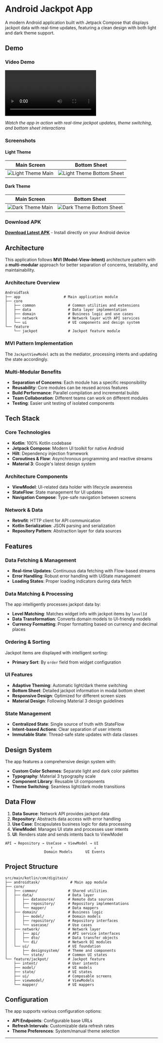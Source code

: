 # Android Jackpot App

A modern Android application built with Jetpack Compose that displays jackpot data with real-time updates, featuring a clean design with both light and dark theme support.

## Demo

### Video Demo

![App Demo](assets/screen.webm)

*Watch the app in action with real-time jackpot updates, theme switching, and bottom sheet interactions*

### Screenshots

#### Light Theme
| Main Screen | Bottom Sheet |
|-------------|--------------|
| ![Light Theme Main](assets/light_main.png) | ![Light Theme Bottom Sheet](assets/light_bottom_sheet.png) |

#### Dark Theme
| Main Screen | Bottom Sheet |
|-------------|--------------|
| ![Dark Theme Main](assets/dark_main.png) | ![Dark Theme Bottom Sheet](assets/dark_bottom_sheet.png) |

### Download APK

**[Download Latest APK](assets/app-debug.apk)** - Install directly on your Android device

## Architecture

This application follows **MVI (Model-View-Intent)** architecture pattern with a **multi-modular** approach for better separation of concerns, testability, and maintainability.

### Architecture Overview

```
AndroidTask
├── app                    # Main application module
├── core
│   ├── common               # Common utilities and extensions
│   ├── data                 # Data layer implementation
│   ├── domain               # Business logic and use cases
│   ├── network              # Network layer with API services
│   └── ui                   # UI components and design system
└── feature
    └── jackpot              # Jackpot feature module
```

### MVI Pattern Implementation

The `JackpotViewModel` acts as the mediator, processing intents and updating the state accordingly.

### Multi-Modular Benefits

- **Separation of Concerns**: Each module has a specific responsibility
- **Reusability**: Core modules can be reused across features
- **Build Performance**: Parallel compilation and incremental builds
- **Team Collaboration**: Different teams can work on different modules
- **Testing**: Easier unit testing of isolated components

## Tech Stack

### Core Technologies
- **Kotlin**: 100% Kotlin codebase
- **Jetpack Compose**: Modern UI toolkit for native Android
- **Hilt**: Dependency injection framework
- **Coroutines & Flow**: Asynchronous programming and reactive streams
- **Material 3**: Google's latest design system

### Architecture Components
- **ViewModel**: UI-related data holder with lifecycle awareness
- **StateFlow**: State management for UI updates
- **Navigation Compose**: Type-safe navigation between screens

### Network & Data
- **Retrofit**: HTTP client for API communication
- **Kotlin Serialization**: JSON parsing and serialization
- **Repository Pattern**: Abstraction layer for data sources

## Features

### Data Fetching & Management
- **Real-time Updates**: Continuous data fetching with Flow-based streams
- **Error Handling**: Robust error handling with UiState management
- **Loading States**: Proper loading indicators during data fetch

### Data Matching & Processing
The app intelligently processes jackpot data by:
- **Level Matching**: Matches widget info with jackpot items by `levelId`
- **Data Transformation**: Converts domain models to UI-friendly models
- **Currency Formatting**: Proper formatting based on currency and decimal places

### Ordering & Sorting
Jackpot items are displayed with intelligent sorting:
- **Primary Sort**: By `order` field from widget configuration

### UI Features
- **Adaptive Theming**: Automatic light/dark theme switching
- **Bottom Sheet**: Detailed jackpot information in modal bottom sheet
- **Responsive Design**: Optimized for different screen sizes
- **Material Design**: Following Material 3 design guidelines

### State Management
- **Centralized State**: Single source of truth with StateFlow
- **Intent-based Actions**: Clear separation of user intents
- **Immutable State**: Thread-safe state updates with data classes

## Design System

The app features a comprehensive design system with:
- **Custom Color Schemes**: Separate light and dark color palettes
- **Typography**: Material 3 typography scale
- **Component Library**: Reusable UI components
- **Theme Switching**: Seamless light/dark mode transitions

## Data Flow

1. **Data Source**: Network API provides jackpot data
2. **Repository**: Abstracts data access with error handling
3. **Use Case**: Encapsulates business logic for data processing
4. **ViewModel**: Manages UI state and processes user intents
5. **UI**: Renders state and sends intents back to ViewModel

```
API → Repository → UseCase → ViewModel → UI
                     ↑                   ↓
                  Domain Models      UI Events
```


## Project Structure

```
src/main/kotlin/com/digitain/
├── androidtask/              # Main app module
├── core/
│   ├── common/              # Shared utilities
│   ├── data/                # Data layer
│   │   ├── datasource/      # Remote data sources
│   │   ├── repository/      # Repository implementations
│   │   └── mapper/          # Data mappers
│   ├── domain/              # Business logic
│   │   ├── model/           # Domain models
│   │   ├── repository/      # Repository interfaces
│   │   └── usecase/         # Use cases
│   ├── network/             # Network layer
│   │   ├── api/             # API service interfaces
│   │   ├── dto/             # Data transfer objects
│   │   └── di/              # Network DI modules
│   └── ui/                  # UI foundation
│       ├── designsystem/    # Theme and components
│       └── state/           # Common UI states
└── feature/jackpot/         # Jackpot feature
    ├── intent/              # User intents
    ├── model/               # UI models
    ├── state/               # UI states
    ├── ui/                  # Composable screens
    ├── viewmodel/           # ViewModels
    └── mapper/              # UI mappers
```

## Configuration

The app supports various configuration options:
- **API Endpoints**: Configurable base URLs
- **Refresh Intervals**: Customizable data refresh rates
- **Theme Preferences**: System/manual theme selection
---
